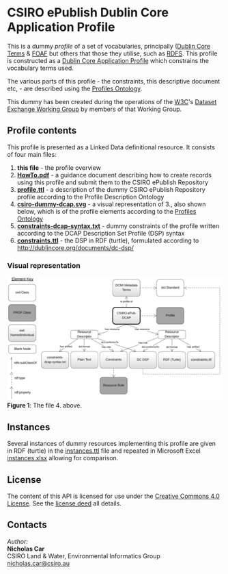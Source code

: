 # CSIRO ePublish Dublin Core Application Profile

This is a dummy *profile* of a set of vocabularies, principally ([Dublin Core Terms](http://www.dublincore.org/documents/dcmi-terms/) &
[FOAF](http://xmlns.com/foaf/spec/) but others that those they utilise, such as [RDFS](https://www.w3.org/TR/rdf-schema/).
This profile is constructed as a [Dublin Core Application Profile](http://dublincore.org/documents/profile-guidelines/)
which constrains the vocabulary terms used.

The various parts of this profile - the constraints, this descriptive document etc, - are described using the
[Profiles Ontology](https://w3c.github.io/dxwg/profilesont/).

This dummy has been created during the operations of the [W3C](https://www.w3.org/)'s
[Dataset Exchange Working Group](https://www.w3.org/2017/dxwg/) by members of that Working Group.


## Profile contents
This profile is presented as a Linked Data definitional resource. It consists of four main files:

1. **this file** - the profile overview
2. **[HowTo.pdf](HowTo.pdf)** - a guidance document describing how to create records using this profile and submit them to the CSIRO ePublish Repository
3. **[profile.ttl](profile.ttl)** - a description of the dummy CSIRO ePublish Repository profile according to the Profile Description Ontology
4. **[csiro-dummy-dcap.svg](csiro-dummy-dcap.svg)** - a visual representation of 3., also shown below, which is of the profile elements according to the [Profiles Ontology](https://w3c.github.io/dxwg/profilesont/)
5. **[constraints-dcap-syntax.txt](constraints-dcap-syntax.txt)** - dummy constraints of the profile written according to the DCAP Description Set Profile (DSP) syntax
6. **[constraints.ttl](constraints.ttl)** - the DSP in RDF (turtle), formulated according to <http://dublincore.org/documents/dc-dsp/>

### Visual representation
![](csiro-dummy-dcap.svg)  
**Figure 1**: The file 4. above.


## Instances
Several instances of dummy resources implementing this profile are given in RDF (turtle) in the [instances.ttl](instances.ttl) file and repeated in Microsoft Excel [instances.xlsx](instances.xlsx) allowing for comparison.

## License
The content of this API is licensed for use under the [Creative Commons 4.0 License](https://creativecommons.org/licenses/by/4.0/). See the [license deed](LICENSE) all details.


## Contacts
*Author:*  
**Nicholas Car**  
CSIRO Land & Water, Environmental Informatics Group  
<nicholas.car@csiro.au>
